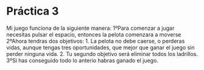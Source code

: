  # Práctica 3
Mi juego funciona de la siguiente manera:
    1ºPara comenzar a jugar necesitas pulsar el espacio, entonces la pelota comenzara a moverse
    2ºAhora tendras dos objetivos:
        1. La pelota no debe caerse, o perderas vidas, aunque tengas tres oportunidades, que mejor que ganar el juego sin perder ninguna vida.
        2. Tu segundo objetivo será eliminar todos los ladrillos.
    3ºSi has conseguido todo lo anterio habras ganado el juego.